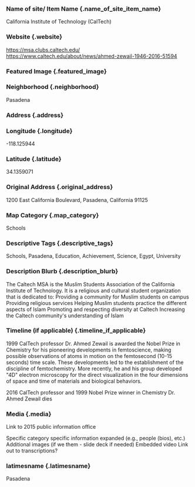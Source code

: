 ### Name of site/ Item Name {.name_of_site_item_name}
California Institute of Technology (CalTech)

### Website {.website}
https://msa.clubs.caltech.edu/
https://www.caltech.edu/about/news/ahmed-zewail-1946-2016-51594
### Featured Image {.featured_image}


### Neighborhood {.neighborhood}
Pasadena

### Address {.address}
### Longitude {.longitude}
-118.125944
### Latitude {.latitude}
34.1359071
### Original Address {.original_address}
1200 East California Boulevard, Pasadena, California 91125

### Map Category  {.map_category}
Schools

### Descriptive Tags {.descriptive_tags}
Schools, Pasadena, Education, Achievement, Science, Egypt, University

### Description Blurb {.description_blurb}
The Caltech MSA is the Muslim Students Association of the California Institute of Technology. It is a religious and cultural student organization that is dedicated to:
Providing a community for Muslim students on campus
Providing religious services
Helping Muslim students practice the different aspects of Islam
Promoting and respecting diversity at Caltech
Increasing the Caltech community's understanding of Islam

### Timeline (if applicable) {.timeline_if_applicable}
1999 CalTech professor Dr. Ahmed Zewail is awarded the Nobel Prize in Chemistry for his pioneering developments in femtoscience, making possible observations of atoms in motion on the femtosecond (10-15 seconds) time scale. These developments led to the establishment of the discipline of femtochemistry. More recently, he and his group developed "4D" electron microscopy for the direct visualization in the four dimensions of space and time of materials and biological behaviors. 

2016 CalTech professor and 1999 Nobel Prize winner in Chemistry Dr. Ahmed Zewail dies

### Media  {.media}

Link to 2015 public information office


Specific category specific information expanded (e.g., people (bios), etc.)
Additional images (if we them - slide deck if needed)
Embedded video
Link out to transcriptions?


### latimesname {.latimesname}
Pasadena